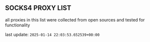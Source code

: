## SOCKS4 PROXY LIST

all proxies in this list were collected from open sources and tested for functionality

last update: `2025-01-14 22:03:53.652539+00:00`